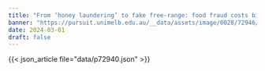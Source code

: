 ```yaml
---
title: "From ‘honey laundering’ to fake free-range: food fraud costs billions"
banner: "https://pursuit.unimelb.edu.au/__data/assets/image/0028/72946/602ae30e318dec7441eee010ca8997e2dbe5bab9.jpg"
date: 2024-03-01
draft: false
---
```


{{< json_article file="data/p72940.json" >}}